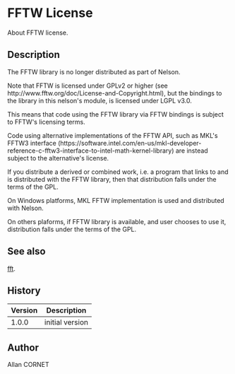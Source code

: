 # FFTW License

About FFTW license.

## Description

  <p>The FFTW library is no longer distributed as part of Nelson.</p>
  <p>Note that FFTW is licensed under GPLv2 or higher (see http://www.fftw.org/doc/License-and-Copyright.html), but the bindings
to the library in this nelson's module, is licensed under LGPL v3.0.</p>
  <p>This means that code using the FFTW library via FFTW bindings is subject to FFTW's licensing terms.</p>
  <p>Code using alternative implementations of the FFTW API, such as
MKL's FFTW3 interface (https://software.intel.com/en-us/mkl-developer-reference-c-fftw3-interface-to-intel-math-kernel-library)
are instead subject to the alternative's license.</p>
  <p>If you distribute a derived or combined work, i.e. a program that links to and is distributed
with the FFTW library, then that distribution falls under the terms of the GPL.</p>
  <p>On Windows platforms, MKL FFTW implementation is used and distributed with Nelson.</p>
  <p>On others plaforms, if FFTW library is available, and user chooses to use it, distribution falls under the terms of the GPL.</p>

## See also

[fft](fft.md).

## History

| Version | Description     |
| ------- | --------------- |
| 1.0.0   | initial version |

## Author

Allan CORNET
